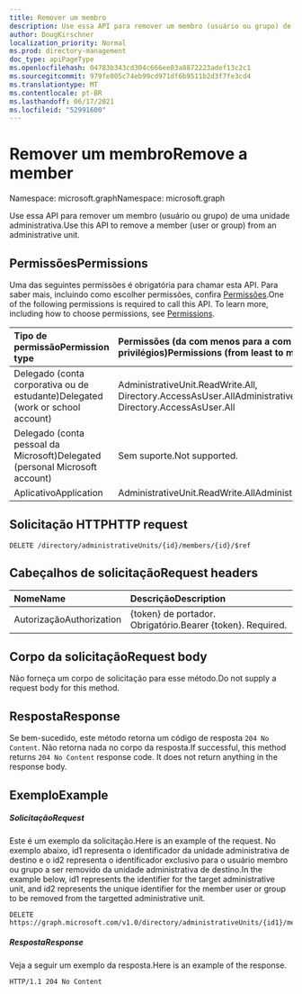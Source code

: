 ```yaml
---
title: Remover um membro
description: Use essa API para remover um membro (usuário ou grupo) de uma unidade administrativa.
author: DougKirschner
localization_priority: Normal
ms.prod: directory-management
doc_type: apiPageType
ms.openlocfilehash: 04783b343cd304c666ee03a8872223adef13c2c1
ms.sourcegitcommit: 979fe005c74eb99cd971df6b9511b2d3f7fe3cd4
ms.translationtype: MT
ms.contentlocale: pt-BR
ms.lasthandoff: 06/17/2021
ms.locfileid: "52991600"
---
```

# <a name="remove-a-member"></a><span data-ttu-id="37d5b-103">Remover um membro</span><span class="sxs-lookup"><span data-stu-id="37d5b-103">Remove a member</span></span>

<span data-ttu-id="37d5b-104">Namespace: microsoft.graph</span><span class="sxs-lookup"><span data-stu-id="37d5b-104">Namespace: microsoft.graph</span></span>

<span data-ttu-id="37d5b-105">Use essa API para remover um membro (usuário ou grupo) de uma unidade administrativa.</span><span class="sxs-lookup"><span data-stu-id="37d5b-105">Use this API to remove a member (user or group) from an administrative unit.</span></span>

## <a name="permissions"></a><span data-ttu-id="37d5b-106">Permissões</span><span class="sxs-lookup"><span data-stu-id="37d5b-106">Permissions</span></span>
<span data-ttu-id="37d5b-p101">Uma das seguintes permissões é obrigatória para chamar esta API. Para saber mais, incluindo como escolher permissões, confira [Permissões](/graph/permissions-reference).</span><span class="sxs-lookup"><span data-stu-id="37d5b-p101">One of the following permissions is required to call this API. To learn more, including how to choose permissions, see [Permissions](/graph/permissions-reference).</span></span>


|<span data-ttu-id="37d5b-109">Tipo de permissão</span><span class="sxs-lookup"><span data-stu-id="37d5b-109">Permission type</span></span>      | <span data-ttu-id="37d5b-110">Permissões (da com menos para a com mais privilégios)</span><span class="sxs-lookup"><span data-stu-id="37d5b-110">Permissions (from least to most privileged)</span></span>              |
|:--------------------|:---------------------------------------------------------|
|<span data-ttu-id="37d5b-111">Delegado (conta corporativa ou de estudante)</span><span class="sxs-lookup"><span data-stu-id="37d5b-111">Delegated (work or school account)</span></span> | <span data-ttu-id="37d5b-112">AdministrativeUnit.ReadWrite.All, Directory.AccessAsUser.All</span><span class="sxs-lookup"><span data-stu-id="37d5b-112">AdministrativeUnit.ReadWrite.All, Directory.AccessAsUser.All</span></span>    |
|<span data-ttu-id="37d5b-113">Delegado (conta pessoal da Microsoft)</span><span class="sxs-lookup"><span data-stu-id="37d5b-113">Delegated (personal Microsoft account)</span></span> | <span data-ttu-id="37d5b-114">Sem suporte.</span><span class="sxs-lookup"><span data-stu-id="37d5b-114">Not supported.</span></span>    |
|<span data-ttu-id="37d5b-115">Aplicativo</span><span class="sxs-lookup"><span data-stu-id="37d5b-115">Application</span></span> | <span data-ttu-id="37d5b-116">AdministrativeUnit.ReadWrite.All</span><span class="sxs-lookup"><span data-stu-id="37d5b-116">AdministrativeUnit.ReadWrite.All</span></span> |

## <a name="http-request"></a><span data-ttu-id="37d5b-117">Solicitação HTTP</span><span class="sxs-lookup"><span data-stu-id="37d5b-117">HTTP request</span></span>
<!-- { "blockType": "ignored" } -->
```http
DELETE /directory/administrativeUnits/{id}/members/{id}/$ref
```
## <a name="request-headers"></a><span data-ttu-id="37d5b-118">Cabeçalhos de solicitação</span><span class="sxs-lookup"><span data-stu-id="37d5b-118">Request headers</span></span>
| <span data-ttu-id="37d5b-119">Nome</span><span class="sxs-lookup"><span data-stu-id="37d5b-119">Name</span></span>      |<span data-ttu-id="37d5b-120">Descrição</span><span class="sxs-lookup"><span data-stu-id="37d5b-120">Description</span></span>|
|:----------|:----------|
| <span data-ttu-id="37d5b-121">Autorização</span><span class="sxs-lookup"><span data-stu-id="37d5b-121">Authorization</span></span>  | <span data-ttu-id="37d5b-p102">{token} de portador. Obrigatório.</span><span class="sxs-lookup"><span data-stu-id="37d5b-p102">Bearer {token}. Required.</span></span> |

## <a name="request-body"></a><span data-ttu-id="37d5b-124">Corpo da solicitação</span><span class="sxs-lookup"><span data-stu-id="37d5b-124">Request body</span></span>
<span data-ttu-id="37d5b-125">Não forneça um corpo de solicitação para esse método.</span><span class="sxs-lookup"><span data-stu-id="37d5b-125">Do not supply a request body for this method.</span></span>

## <a name="response"></a><span data-ttu-id="37d5b-126">Resposta</span><span class="sxs-lookup"><span data-stu-id="37d5b-126">Response</span></span>

<span data-ttu-id="37d5b-p103">Se bem-sucedido, este método retorna um código de resposta `204 No Content`. Não retorna nada no corpo da resposta.</span><span class="sxs-lookup"><span data-stu-id="37d5b-p103">If successful, this method returns `204 No Content` response code. It does not return anything in the response body.</span></span>

## <a name="example"></a><span data-ttu-id="37d5b-129">Exemplo</span><span class="sxs-lookup"><span data-stu-id="37d5b-129">Example</span></span>
##### <a name="request"></a><span data-ttu-id="37d5b-130">Solicitação</span><span class="sxs-lookup"><span data-stu-id="37d5b-130">Request</span></span>
<span data-ttu-id="37d5b-131">Este é um exemplo da solicitação.</span><span class="sxs-lookup"><span data-stu-id="37d5b-131">Here is an example of the request.</span></span> <span data-ttu-id="37d5b-132">No exemplo abaixo, id1 representa o identificador da unidade administrativa de destino e o id2 representa o identificador exclusivo para o usuário membro ou grupo a ser removido da unidade administrativa de destino.</span><span class="sxs-lookup"><span data-stu-id="37d5b-132">In the example below, id1 represents the identifier for the target administrative unit, and id2 represents the unique identifier for the member user or group to be removed from the targetted administrative unit.</span></span> 

```http
DELETE https://graph.microsoft.com/v1.0/directory/administrativeUnits/{id1}/members/{id2}/$ref
```

##### <a name="response"></a><span data-ttu-id="37d5b-133">Resposta</span><span class="sxs-lookup"><span data-stu-id="37d5b-133">Response</span></span>
<span data-ttu-id="37d5b-134">Veja a seguir um exemplo da resposta.</span><span class="sxs-lookup"><span data-stu-id="37d5b-134">Here is an example of the response.</span></span>
 
```http
HTTP/1.1 204 No Content
```
